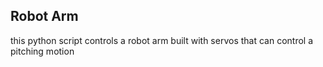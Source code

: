 Robot Arm
---------

this python script controls a robot arm built with servos that can control a pitching motion
